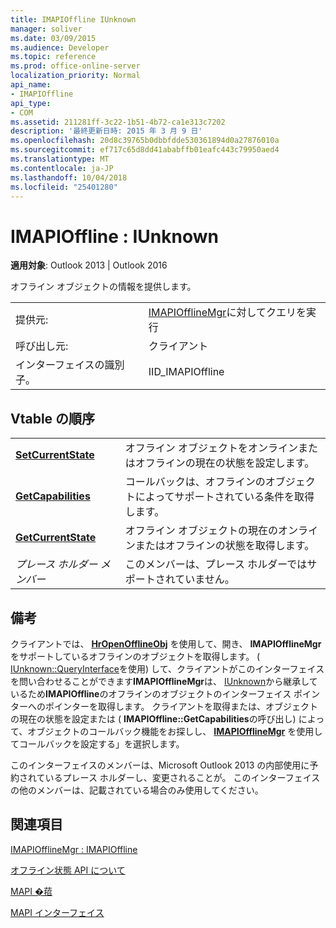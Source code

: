 ```yaml
---
title: IMAPIOffline IUnknown
manager: soliver
ms.date: 03/09/2015
ms.audience: Developer
ms.topic: reference
ms.prod: office-online-server
localization_priority: Normal
api_name:
- IMAPIOffline
api_type:
- COM
ms.assetid: 211281ff-3c22-1b51-4b72-ca1e313c7202
description: '最終更新日時: 2015 年 3 月 9 日'
ms.openlocfilehash: 20d8c39765b0dbbfdde530361894d0a27876010a
ms.sourcegitcommit: ef717c65d8dd41ababffb01eafc443c79950aed4
ms.translationtype: MT
ms.contentlocale: ja-JP
ms.lasthandoff: 10/04/2018
ms.locfileid: "25401280"
---
```

# <a name="imapioffline--iunknown"></a>IMAPIOffline : IUnknown

  
  
**適用対象**: Outlook 2013 | Outlook 2016 
  
オフライン オブジェクトの情報を提供します。
  
|||
|:-----|:-----|
|提供元:  <br/> |[IMAPIOfflineMgr](imapiofflinemgrimapioffline.md)に対してクエリを実行 <br/> |
|呼び出し元:  <br/> |クライアント  <br/> |
|インターフェイスの識別子。  <br/> |IID_IMAPIOffline  <br/> |
   
## <a name="vtable-order"></a>Vtable の順序

|||
|:-----|:-----|
|**[SetCurrentState](imapioffline-setcurrentstate.md)** <br/> |オフライン オブジェクトをオンラインまたはオフラインの現在の状態を設定します。  <br/> |
|**[GetCapabilities](imapioffline-getcapabilities.md)** <br/> |コールバックは、オフラインのオブジェクトによってサポートされている条件を取得します。  <br/> |
|**[GetCurrentState](imapioffline-getcurrentstate.md)** <br/> |オフライン オブジェクトの現在のオンラインまたはオフラインの状態を取得します。  <br/> |
| *プレース ホルダー メンバー*  <br/> |このメンバーは、プレース ホルダーではサポートされていません。  <br/> |
   
## <a name="remarks"></a>備考

クライアントでは、 **[HrOpenOfflineObj](hropenofflineobj.md)** を使用して、開き、 **IMAPIOfflineMgr**をサポートしているオフラインのオブジェクトを取得します。 ( [IUnknown::QueryInterface](https://msdn.microsoft.com/library/ms682521%28v=VS.85%29.aspx)を使用) して、クライアントがこのインターフェイスを問い合わせることができます**IMAPIOfflineMgr**は、 [IUnknown](https://msdn.microsoft.com/library/ms680509%28v=VS.85%29.aspx)から継承しているため**IMAPIOffline**のオフラインのオブジェクトのインターフェイス ポインターへのポインターを取得します。 クライアントを取得または、オブジェクトの現在の状態を設定または ( **IMAPIOffline::GetCapabilities**の呼び出し) によって、オブジェクトのコールバック機能をお探しし、 **[IMAPIOfflineMgr](imapiofflinemgrimapioffline.md)** を使用してコールバックを設定する」を選択します。 
  
このインターフェイスのメンバーは、Microsoft Outlook 2013 の内部使用に予約されているプレース ホルダーし、変更されることが。 このインターフェイスの他のメンバーは、記載されている場合のみ使用してください。 
  
## <a name="see-also"></a>関連項目



[IMAPIOfflineMgr : IMAPIOffline](imapiofflinemgrimapioffline.md)


[オフライン状態 API について](about-the-offline-state-api.md)
  
[MAPI �萔](mapi-constants.md)
  
[MAPI インターフェイス](mapi-interfaces.md)

